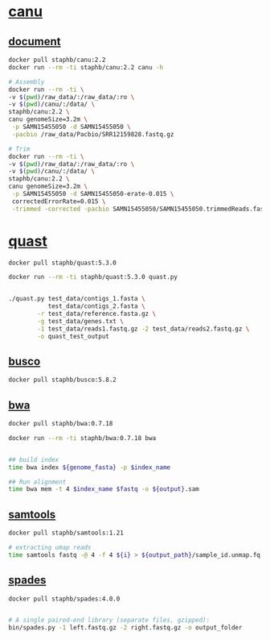 # [canu](https://github.com/marbl/canu)
## [document](https://canu.readthedocs.io/)
```bash
docker pull staphb/canu:2.2
docker run --rm -ti staphb/canu:2.2 canu -h

# Assembly
docker run --rm -ti \
-v $(pwd)/raw_data/:/raw_data/:ro \
-v $(pwd)/canu/:/data/ \
staphb/canu:2.2 \
canu genomeSize=3.2m \
 -p SAMN15455050 -d SAMN15455050 \
 -pacbio /raw_data/Pacbio/SRR12159828.fastq.gz

# Trim
docker run --rm -ti \
-v $(pwd)/raw_data/:/raw_data/:ro \
-v $(pwd)/canu/:/data/ \
staphb/canu:2.2 \
canu genomeSize=3.2m \
 -p SAMN15455050 -d SAMN15455050-erate-0.015 \
 correctedErrorRate=0.015 \
 -trimmed -corrected -pacbio SAMN15455050/SAMN15455050.trimmedReads.fasta.gz


```


# [quast](https://github.com/ablab/quast)
```bash
docker pull staphb/quast:5.3.0

docker run --rm -ti staphb/quast:5.3.0 quast.py


./quast.py test_data/contigs_1.fasta \
           test_data/contigs_2.fasta \
        -r test_data/reference.fasta.gz \
        -g test_data/genes.txt \
        -1 test_data/reads1.fastq.gz -2 test_data/reads2.fastq.gz \
        -o quast_test_output

```


## [busco](https://gitlab.com/ezlab/busco)
```bash
docker pull staphb/busco:5.8.2

```

## [bwa](https://github.com/lh3/bwa)
```bash
docker pull staphb/bwa:0.7.18

docker run --rm -ti staphb/bwa:0.7.18 bwa


## build index
time bwa index ${genome_fasta} -p $index_name

## Run alignment
time bwa mem -t 4 $index_name $fastq -o ${output}.sam


```

## [samtools](https://github.com/samtools/samtools)
```bash
docker pull staphb/samtools:1.21

# extracting umap reads
time samtools fastq -@ 4 -f 4 ${i} > ${output_path}/sample_id.unmap.fq 

```


## [spades](https://github.com/ablab/spades)
```bash
docker pull staphb/spades:4.0.0


# A single paired-end library (separate files, gzipped):
bin/spades.py -1 left.fastq.gz -2 right.fastq.gz -o output_folder

```



